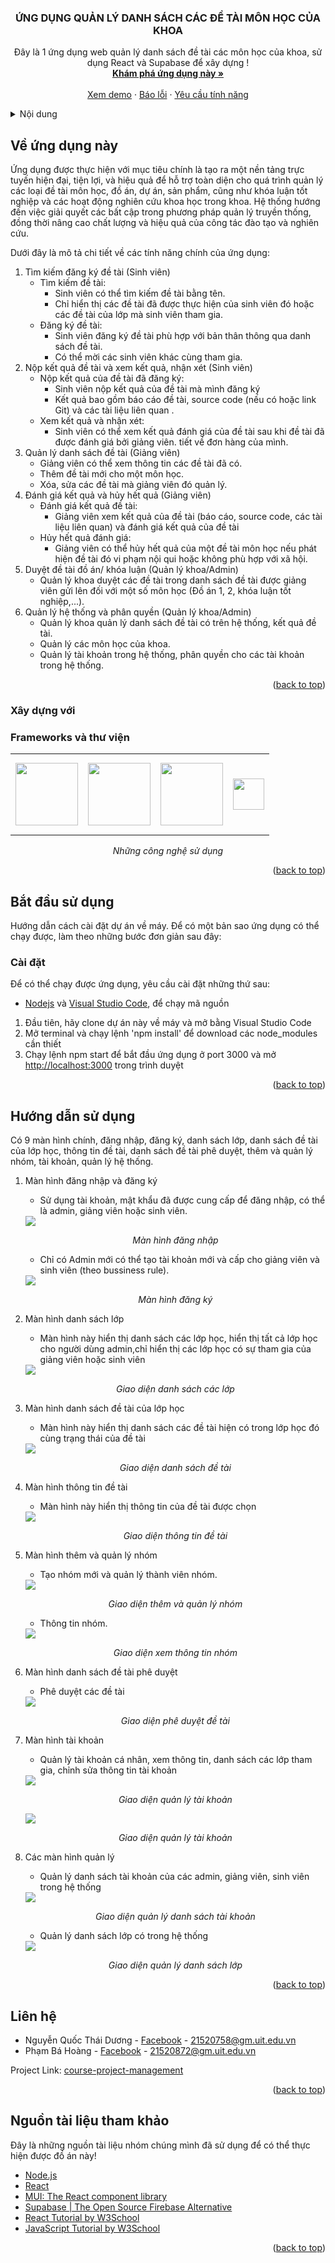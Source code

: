 <a name="readme-top"></a>
<!-- PROJECT LOGO -->
<div align="center">
  
  <h3 align="center">ỨNG DỤNG QUẢN LÝ DANH SÁCH CÁC ĐỀ TÀI MÔN HỌC CỦA KHOA</h3>

  <p align="center">
    Đây là 1 ứng dụng web quản lý danh sách đề tài các môn học của khoa, sử dụng React và Supabase để xây dựng !
    <br />
    <a href="https://github.com/Sunny020303/course-project-management"><strong>Khám phá ứng dụng này »</strong></a>
    <br />
    <br />
    <a href="https://github.com/Sunny020303/course-project-management">Xem demo</a>
    ·
    <a href="https://github.com/Sunny020303/course-project-management">Báo lỗi</a>
    ·
    <a href="https://github.com/Sunny020303/course-project-management">Yêu cầu tính năng</a>
  </p>
</div>



<!-- TABLE OF CONTENTS -->
<details>
  <summary>Nội dung</summary>
  <ol>
    <li>
      <a href="#about-the-project">Về ứng dụng này</a>
      <ul>
        <li><a href="#built-with">Xây dựng với</a></li>
      </ul>
    </li>
    <li>
      <a href="#getting-started">Bắt đầu sử dụng</a>
      <ul>
        <li><a href="#installation">Cài đặt</a></li>
      </ul>
    </li>
    <li><a href="#usage">Hướng dẫn sử dụng</a></li>
    <li><a href="#contact">Liên hệ</a></li>
    <li><a href="#acknowledgments">Nguồn tham khảo</a></li>
  </ol>
</details>



<!-- ABOUT THE PROJECT -->
<a name="about-the-project"></a>
## Về ứng dụng này


Ứng dụng được thực hiện với mục tiêu chính là tạo ra một nền tảng trực tuyến hiện đại, tiện lợi, và hiệu quả để hỗ trợ toàn diện cho quá trình quản lý các loại đề tài môn học, đồ án, dự án, sản phẩm, cũng như khóa luận tốt nghiệp và các hoạt động nghiên cứu khoa học trong khoa. Hệ thống hướng đến việc giải quyết các bất cập trong phương pháp quản lý truyền thống, đồng thời nâng cao chất lượng và hiệu quả của công tác đào tạo và nghiên cứu.

Dưới đây là mô tả chi tiết về các tính năng chính của ứng dụng:
1. Tìm kiếm đăng ký đề tài (Sinh viên)
    * Tìm kiếm đề tài:
      * Sinh viên có thể tìm kiếm đề tài bằng tên.
      * Chỉ hiển thị các đề tài đã được thực hiện của sinh viên đó hoặc các đề tài của lớp mà sinh viên tham gia.
    * Đăng ký đề tài:
      * Sinh viên đăng ký đề tài phù hợp với bản thân thông qua danh sách đề tài.
      * Có thể mời các sinh viên khác cùng tham gia.
2. Nộp kết quả đề tài và xem kết quả, nhận xét (Sinh viên)
    * Nộp kết quả của đề tài đã đăng ký:
      * Sinh viên nộp kết quả của đề tài mà mình đăng ký
      * Kết quả bao gồm báo cáo đề tài, source code (nếu có hoặc link Git) và các tài liệu liên quan .
    * Xem kết quả và nhận xét:
      * Sinh viên có thể xem kết quả đánh giá của đề tài sau khi đề tài đã được đánh giá bởi giảng viên. tiết về đơn hàng của mình.
3. Quản lý danh sách đề tài (Giảng viên)
    * Giảng viên có thể xem thông tin các đề tài đã có.
    * Thêm đề tài mới cho một môn học.
    * Xóa, sửa các đề tài mà giảng viên đó quản lý.
4. Đánh giá kết quả và hủy hết quả (Giảng viên)
    * Đánh giá kết quả đề tài:
      * Giảng viên xem kết quả của đề tài (báo cáo, source code, các tài liệu liên quan) và đánh giá kết quả của đề tài
    * Hủy hết quả đánh giá:
      * Giảng viên có thể hủy hết quả của một đề tài môn học nếu phát hiện đề tài đó vi phạm nội qui hoặc không phù hợp với xã hội.
5. Duyệt đề tài đồ án/ khóa luận (Quản lý khoa/Admin)
    * Quản lý khoa duyệt các đề tài trong danh sách đề tài được giảng viên gửi lên đối với một số môn học (Đồ án 1, 2, khóa luận tốt nghiệp,...).
6. Quản lý hệ thống và phân quyền (Quản lý khoa/Admin)
    * Quản lý khoa quản lý danh sách đề tài có trên hệ thống, kết quả đề tài.
    * Quản lý các môn học của khoa.
    * Quản lý tài khoản trong hệ thống, phân quyền cho các tài khoản trong hệ thống.
<p align="right">(<a href="#readme-top">back to top</a>)</p>



### Xây dựng với
<a name="built-with"></a>
### Frameworks và thư viện

<div align="center">
<table>
  <tr>
    <td valign="middle" height="130"><img src="public/Review/JavaScript-logo.png" height="100"/></td>
    <td valign="middle"><img src="public/Review/ReactLogo.png" height="100"/></td>
    <td valign="middle"><img src="public/Review/MaterialUI.png" height="100"/></td>
    <td valign="middle"><img src="public/Review/Supabase.png" height="50"/></td>
  </tr>
</table>
</div>
<p align="center"><i>Những công nghệ sử dụng</i></p>


<p align="right">(<a href="#readme-top">back to top</a>)</p>



<!-- GETTING STARTED -->
<a name="getting-started"></a>
## Bắt đầu sử dụng
Hướng dẫn cách cài đặt dự án về máy. Để có một bản sao ứng dụng có thể chạy được, làm theo những bước đơn giản sau đây:

### Cài đặt
<a name="installation"></a>
Để có thể chạy được ứng dụng, yêu cầu cài đặt những thứ sau:
* <a href="https://nodejs.org/en/download">Nodejs</a> và  <a href="https://code.visualstudio.com/download">Visual Studio Code</a>, để chạy mã nguồn

1. Đầu tiên, hãy clone dự án này về máy và mở bằng Visual Studio Code
2. Mở terminal và chạy lệnh 'npm install' để download các node_modules cần thiết
3. Chạy lệnh npm start để bắt đầu ứng dụng ở port 3000 và mở [http://localhost:3000](http://localhost:3000) trong trình duyệt
<p align="right">(<a href="#readme-top">back to top</a>)</p>



<!-- USAGE EXAMPLES -->
## Hướng dẫn sử dụng
<a name="usage"></a>
Có 9 màn hình chính, đăng nhập, đăng ký, danh sách lớp, danh sách đề tài của lớp học, thông tin đề tài, danh sách đề tài phê duyệt, thêm và quản lý nhóm, tài khoản, quản lý hệ thống.
1. Màn hình đăng nhập và đăng ký
   * Sử dụng tài khoản, mật khẩu đã được cung cấp để đăng nhập, có thể là admin, giảng viên hoặc sinh viên. 
   <img src="public/Review/Login.png"/>
   <p align="center"><i>Màn hình đăng nhập</i></p>
   
   * Chỉ có Admin mới có thể tạo tài khoản mới và cấp cho giảng viên và sinh viên (theo bussiness rule). 
   <img src="public/Review/Register.png"/>
   <p align="center"><i>Màn hình đăng ký</i></p>
   
2. Màn hình danh sách lớp
   * Màn hình này hiển thị danh sách các lớp học, hiển thị tất cả lớp học cho người dùng  admin,chỉ hiển thị các lớp học có sự tham gia của giảng viên hoặc sinh viên
     
   <img src="public/Review/Classes.png"/>
   <p align="center"><i>Giao diện danh sách các lớp</i></p>
   
3. Màn hình danh sách đề tài của lớp học
   * Màn hình này hiển thị danh sách các đề tài hiện có trong lớp học đó cùng trạng thái của đề tài 
   <img src="public/Review/Class.png"/>
   <p align="center"><i>Giao diện danh sách đề tài</i></p>
   
4. Màn hình thông tin đề tài
   * Màn hình này hiển thị thông tin của đề tài được chọn
   <img src="public/Review/TopicInfo.png"/>
   <p align="center"><i>Giao diện thông tin đề tài</i></p>
   
5. Màn hình thêm và quản lý nhóm
   * Tạo nhóm mới và quản lý thành viên nhóm.
   <img src="public/Review/GroupManagement.png"/>
   <p align="center"><i>Giao diện thêm và quản lý nhóm</i></p>

   * Thông tin nhóm.
   <img src="public/Review/GroupInfo.png"/>
   <p align="center"><i>Giao diện xem thông tin nhóm</i></p>
   
6. Màn hình danh sách đề tài phê duyệt
   * Phê duyệt các đề tài
   <img src="public/Review/TopicList.png"/>
   <p align="center"><i>Giao diện phê duyệt đề tài</i></p>
   
7. Màn hình tài khoản
   * Quản lý tài khoản cá nhân, xem thông tin, danh sách các lớp tham gia, chỉnh sửa thông tin tài khoản
   <img src="public/Review/Profile.png"/>
   <p align="center"><i>Giao diện quản lý tài khoản</i></p>
   
   <img src="public/Review/EditProfile.png"/>
   <p align="center"><i>Giao diện quản lý tài khoản</i></p>
     
8. Các màn hình quản lý
   * Quản lý danh sách tài khoản của các admin, giảng viên, sinh viên trong hệ thống
   <img src="public/Review/AccountList.png"/>
   <p align="center"><i>Giao diện quản lý danh sách tài khoản</i></p>

   * Quản lý danh sách lớp có trong hệ thống
   <img src="public/Review/ClassList.png"/>
   <p align="center"><i>Giao diện quản lý danh sách lớp</i></p>

<p align="right">(<a href="#readme-top">back to top</a>)</p>

<!-- CONTACT -->
## Liên hệ
<a name="contact"></a>
* Nguyễn Quốc Thái Dương - [Facebook](https://www.facebook.com/profile.php?id=100010982231797) - 21520758@gm.uit.edu.vn
* Phạm Bá Hoàng - [Facebook](https://www.facebook.com/kv7r2) - 21520872@gm.uit.edu.vn

Project Link: [course-project-management](https://github.com/Sunny020303/course-project-management)

<p align="right">(<a href="#readme-top">back to top</a>)</p>



<!-- ACKNOWLEDGMENTS -->
## Nguồn tài liệu tham khảo
<a name="acknowledgments"></a>
Đây là những nguồn tài liệu nhóm chúng mình đã sử dụng để có thể thực hiện được đồ án này!

* [Node.js](https://nodejs.org/en)
* [React](https://react.dev/)
* [MUI: The React component library](https://mui.com/)
* [Supabase | The Open Source Firebase Alternative](https://supabase.com/)
* [React Tutorial by W3School](https://www.w3schools.com/react/default.asp)
* [JavaScript Tutorial by W3School](https://www.w3schools.com/js/default.asp)


<p align="right">(<a href="#readme-top">back to top</a>)</p>
